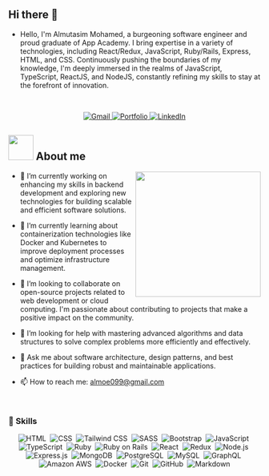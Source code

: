 ## Hi there 👋

- Hello, I'm Almutasim Mohamed, a burgeoning software engineer and proud graduate of App Academy. I bring expertise in a variety of technologies, including React/Redux, JavaScript, Ruby/Rails, Express, HTML, and CSS. Continuously pushing the boundaries of my knowledge, I'm deeply immersed in the realms of JavaScript, TypeScript, ReactJS, and NodeJS, constantly refining my skills to stay at the forefront of innovation.

<br>

<p align="center">
  <a href="mailto:almoe099@gmail.com">
    <img src="https://img.shields.io/badge/Gmail-D14836?style=for-the-badge&logo=gmail&logoColor=white" alt="Gmail" />
  </a>

  <a href="https://almoe099.github.io/Portfolio/" target="_blank">
    <img src="https://img.shields.io/badge/Portfolio-%23000000.svg?style=for-the-badge&logo=firefox&logoColor=#FF7139"   
   alt="Portfolio"/>
  </a>

  <a href="https://www.linkedin.com/in/almutasim-mohamed-17464b2b2/">
    <img src="https://img.shields.io/badge/LinkedIn-0077B5?style=for-the-badge&logo=linkedin&logoColor=white" alt="LinkedIn" />
  </a>
</p>

<div>

  ## <picture><img src = "https://github.com/7oSkaaa/7oSkaaa/blob/main/Images/about_me.gif?raw=true" width = 50px></picture> About me

  <picture> <img align="right" src="https://github.com/7oSkaaa/7oSkaaa/blob/main/Images/Right_Side.gif?raw=true" width = 250px></picture>

- 🔭 I’m currently working on enhancing my skills in backend development and exploring new technologies for building scalable and efficient software solutions.
- 🌱 I’m currently learning about containerization technologies like Docker and Kubernetes to improve deployment processes and optimize infrastructure management.
- 👯 I’m looking to collaborate on open-source projects related to web development or cloud computing. I'm passionate about contributing to projects that make a positive impact on the community.
- 🤔 I’m looking for help with mastering advanced algorithms and data structures to solve complex problems more efficiently and effectively.
- 💬 Ask me about software architecture, design patterns, and best practices for building robust and maintainable applications.
- 📫 How to reach me: almoe099@gmail.com

  <br>
<div align="center">

</div>

### 🚀 Skills

<div align="center">

  ![HTML](https://img.shields.io/badge/HTML5-E34F26?style=for-the-badge&logo=html5&logoColor=white)&nbsp;
  ![CSS](https://img.shields.io/badge/CSS3-1572B6?style=for-the-badge&logo=css3&logoColor=white)&nbsp;
  ![Tailwind CSS](https://img.shields.io/badge/Tailwind_CSS-38B2AC?style=for-the-badge&logo=tailwind-css&logoColor=white)&nbsp;
  ![SASS](https://img.shields.io/badge/SASS-hotpink.svg?style=for-the-badge&logo=SASS&logoColor=white)&nbsp;
  ![Bootstrap](https://img.shields.io/badge/Bootstrap-563D7C?style=for-the-badge&logo=bootstrap&logoColor=white)&nbsp;
  ![JavaScript](https://img.shields.io/badge/JavaScript-323330?style=for-the-badge&logo=javascript&logoColor=F7DF1E)&nbsp;
  ![TypeScript](https://img.shields.io/badge/TypeScript-007ACC?style=for-the-badge&logo=typescript&logoColor=white)&nbsp;
  ![Ruby](https://img.shields.io/badge/Ruby-CC342D?style=for-the-badge&logo=ruby&logoColor=white)&nbsp;
  ![Ruby on Rails](https://img.shields.io/badge/Ruby_on_Rails-CC0000?style=for-the-badge&logo=ruby-on-rails&logoColor=white)&nbsp;
  ![React](https://img.shields.io/badge/React-20232A?style=for-the-badge&logo=react&logoColor=61DAFB)&nbsp;
  ![Redux](https://img.shields.io/badge/Redux-593D88?style=for-the-badge&logo=redux&logoColor=white)&nbsp;
  ![Node.js](https://img.shields.io/badge/Node.js-43853D?style=for-the-badge&logo=node.js&logoColor=white)&nbsp;
  ![Express.js](https://img.shields.io/badge/Express.js-404D59?style=for-the-badge&logo=express&logoColor=white)&nbsp;
  ![MongoDB](https://img.shields.io/badge/MongoDB-4EA94B?style=for-the-badge&logo=mongodb&logoColor=white)&nbsp;
  ![PostgreSQL](https://img.shields.io/badge/PostgreSQL-316192?style=for-the-badge&logo=postgresql&logoColor=white)&nbsp;
  ![MySQL](https://img.shields.io/badge/MySQL-00000F?style=for-the-badge&logo=mysql&logoColor=white)&nbsp;
  ![GraphQL](https://img.shields.io/badge/GraphQL-E10098?style=for-the-badge&logo=graphql&logoColor=white)&nbsp;
  ![Amazon AWS](https://img.shields.io/badge/Amazon_AWS-FF9900?style=for-the-badge&logo=amazonaws&logoColor=white)&nbsp;
  ![Docker](https://img.shields.io/badge/Docker-2496ED?style=for-the-badge&logo=docker&logoColor=white)&nbsp;
  ![Git](https://img.shields.io/badge/Git-F05032?style=for-the-badge&logo=git&logoColor=white)&nbsp;
  ![GitHub](https://img.shields.io/badge/GitHub-100000?style=for-the-badge&logo=github&logoColor=white)&nbsp;
  ![Markdown](https://img.shields.io/badge/Markdown-000000?style=for-the-badge&logo=markdown&logoColor=white)

</div>


<div>
